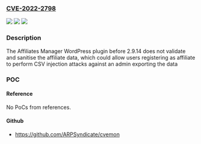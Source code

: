 ### [CVE-2022-2798](https://cve.mitre.org/cgi-bin/cvename.cgi?name=CVE-2022-2798)
![](https://img.shields.io/static/v1?label=Product&message=Affiliates%20Manager&color=blue)
![](https://img.shields.io/static/v1?label=Version&message=n%2Fa&color=blue)
![](https://img.shields.io/static/v1?label=Vulnerability&message=CWE-1236%20Improper%20Neutralization%20of%20Formula%20Elements%20in%20a%20CSV%20File&color=brighgreen)

### Description

The Affiliates Manager WordPress plugin before 2.9.14 does not validate and sanitise the affiliate data, which could allow users registering as affiliate to perform CSV injection attacks against an admin exporting the data

### POC

#### Reference
No PoCs from references.

#### Github
- https://github.com/ARPSyndicate/cvemon

